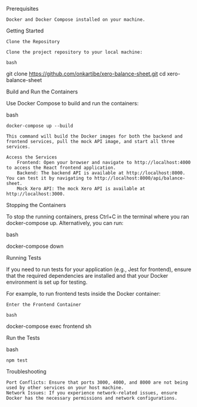 Prerequisites

    Docker and Docker Compose installed on your machine.

Getting Started

    Clone the Repository

    Clone the project repository to your local machine:

    bash

git clone https://github.com/onkartibe/xero-balance-sheet.git
cd xero-balance-sheet

Build and Run the Containers

Use Docker Compose to build and run the containers:

bash

    docker-compose up --build

    This command will build the Docker images for both the backend and frontend services, pull the mock API image, and start all three services.

    Access the Services
        Frontend: Open your browser and navigate to http://localhost:4000 to access the React frontend application.
        Backend: The backend API is available at http://localhost:8000. You can test it by navigating to http://localhost:8000/api/balance-sheet.
        Mock Xero API: The mock Xero API is available at http://localhost:3000.

Stopping the Containers

To stop the running containers, press Ctrl+C in the terminal where you ran docker-compose up. Alternatively, you can run:

bash

docker-compose down

Running Tests

If you need to run tests for your application (e.g., Jest for frontend), ensure that the required dependencies are installed and that your Docker environment is set up for testing.

For example, to run frontend tests inside the Docker container:

    Enter the Frontend Container

    bash

docker-compose exec frontend sh

Run the Tests

bash

    npm test

Troubleshooting

    Port Conflicts: Ensure that ports 3000, 4000, and 8000 are not being used by other services on your host machine.
    Network Issues: If you experience network-related issues, ensure Docker has the necessary permissions and network configurations.